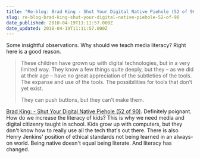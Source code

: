 ```yaml
---
title: "Re-blog: Brad King - Shut Your Digital Native Piehole (52 of 90)"
slug: re-blog-brad-king-shut-your-digital-native-piehole-52-of-90
date_published: 2010-04-19T11:11:57.000Z
date_updated: 2010-04-19T11:11:57.000Z
---
```


Some insightful observations. Why should we teach media literacy? Right here is a good reason.

> These children have grown up with digital technologies, but in a very limited way. They know a few things quite deeply, but they – as we did at their age – have no great appreciation of the subtleties of the tools. The expanse and use of the tools. The possibilities for tools that don’t yet exist.
> 
> They can push buttons, but they can’t make them.

[Brad King: - Shut Your Digital Native Piehole (52 of 90)](http://www.thebradking.com/2010/03/21/shut-your-digital-native-piehole-52-of-90/).
Definitely poignant. How do we increase the literacy of kids? This is why we need media and digital citizenry taught in school. Kids grow up with computers, but they don't know how to really use all the tech that's out there. There is also Henry Jenkins' position of ethical standards not being learned in an always-on world. Being native doesn't equal being literate. And literacy has changed.
